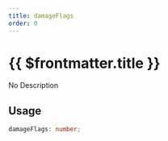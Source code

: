 ```yaml
---
title: damageFlags
order: 0
---
```


# {{ $frontmatter.title }}

No Description

## Usage

```ts
damageFlags: number;
```
